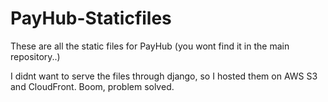 # PayHub-Staticfiles
These are all the static files for PayHub (you wont find it in the main repository..)

I didnt want to serve the files through django, so I hosted them on AWS S3 and CloudFront. Boom, problem solved.
